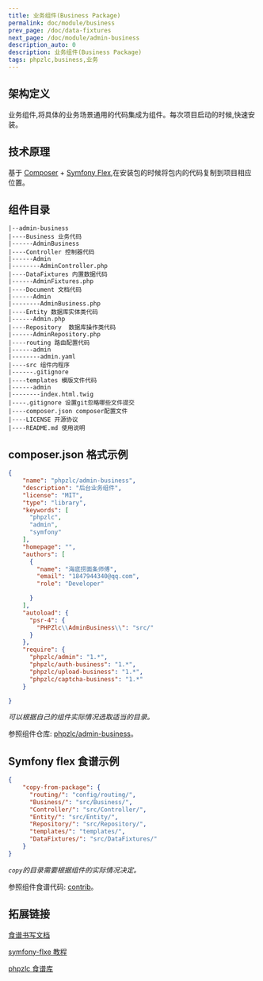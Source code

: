 ```yaml
---
title: 业务组件(Business Package)
permalink: doc/module/business
prev_page: /doc/data-fixtures
next_page: /doc/module/admin-business
description_auto: 0
description: 业务组件(Business Package)
tags: phpzlc,business,业务
---
```


## 架构定义

业务组件,将具体的业务场景通用的代码集成为组件。每次项目启动的时候,快速安装。

## 技术原理

基于 [Composer](https://getcomposer.org/) + [Symfony Flex](/doc/symfony-flex),在安装包的时候将包内的代码复制到项目相应位置。

## 组件目录

```text
|--admin-business
|----Business 业务代码
|------AdminBusiness
|----Controller 控制器代码
|------Admin
|--------AdminController.php
|----DataFixtures 内置数据代码
|------AdminFixtures.php
|----Document 文档代码
|------Admin
|--------AdminBusiness.php
|----Entity 数据库实体类代码
|------Admin.php
|----Repository  数据库操作类代码
|------AdminRepository.php
|----routing 路由配置代码
|------admin
|--------admin.yaml
|----src 组件内程序
|------.gitignore
|----templates 模版文件代码
|------admin
|--------index.html.twig
|----.gitignore 设置git忽略哪些文件提交
|----composer.json composer配置文件
|----LICENSE 开源协议
|----README.md 使用说明
```

## composer.json 格式示例

```json
{
    "name": "phpzlc/admin-business",
    "description": "后台业务组件",
    "license": "MIT",
    "type": "library",
    "keywords": [
      "phpzlc",
      "admin",
      "symfony"
    ],
    "homepage": "",
    "authors": [
      {
        "name": "海底捞面条师傅",
        "email": "1847944340@qq.com",
        "role": "Developer"

      }
    ],
    "autoload": {
      "psr-4": {
        "PHPZlc\\AdminBusiness\\": "src/"
      }
    },
    "require": {
      "phpzlc/admin": "1.*",
      "phpzlc/auth-business": "1.*",
      "phpzlc/upload-business": "1.*",
      "phpzlc/captcha-business": "1.*"
    }

}
```

_可以根据自己的组件实际情况选取适当的目录。_

参照组件仓库: [phpzlc/admin-business](https://github.com/phpzlc/admin-business)。

## Symfony flex 食谱示例

```json
{
    "copy-from-package": {
      "routing/": "config/routing/",
      "Business/": "src/Business/",
      "Controller/": "src/Controller/",
      "Entity/": "src/Entity/",
      "Repository/": "src/Repository/",
      "templates/": "templates/",
      "DataFixtures/": "src/DataFixtures/"
    }
}
```

_`copy`的目录需要根据组件的实际情况决定。_

参照组件食谱代码: [contrib](https://github.com/phpzlc/contrib/tree/master/phpzlc/admin-business/1.0)。

## 拓展链接

[食谱书写文档](https://github.com/symfony/recipes/blob/master/README.rst)

[symfony-flxe 教程](/doc/symfony-flex#如何创建自托管的flex服务器用于测试或私有化发布)

[phpzlc 食谱库](https://github.com/phpzlc/contrib)





